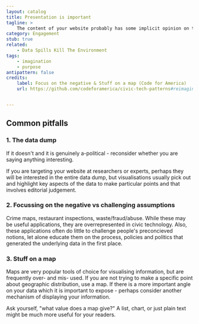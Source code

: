 ```yaml
---
layout: catalog
title: Presentation is important
tagline: >
    The content of your website probably has some implicit opinion on the topic you are tackling.  How you choose to present the information is key to messages people take away and whether they take any action. 
category: Engagement
stub: true
related:
    - Data Spills Kill The Environment
tags:
    - imagination 
    - purpose
antipattern: false 
credits:
    label: Focus on the negative & Stuff on a map (Code for America)
    url: https://github.com/codeforamerica/civic-tech-patterns#reimagine


---
```


## Common pitfalls 

### 1. The data dump

If it doesn't and it is genuinely a-political - reconsider whether you are saying anything interesting. 

If you are targeting your website at researchers or experts, perhaps they will be interested in the entire data dump, but visualisations usually pick out and highlight key aspects of the data to make particular points and that involves editorial judgement. 

### 2. Focussing on the negative vs challenging assumptions

Crime maps, restaurant inspections, waste/fraud/abuse. While these may be useful applications, they are overrepresented in civic technology. Also, these applications often do little to challenge people's preconcieved notions, let alone educate them on the process, policies and politics that generated the underlying data in the first place.

### 3. Stuff on a map

Maps are very popular tools of choice for visualising information, but are frequently over- and mis- used. If you are not trying to make a specific point about geographic distribution, use a map. If there is a more important angle on your data which it is important to expose - perhaps consider another mechanism of displaying your information. 

Ask yourself, "what value does a map give?" A list, chart, or just plain text might be much more useful for your readers.